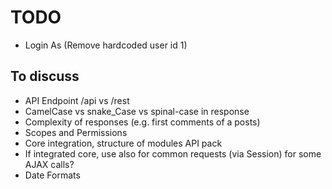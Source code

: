 # TODO

- Login As (Remove hardcoded user id 1)

## To discuss

- API Endpoint  /api vs /rest
- CamelCase vs snake_Case vs spinal-case in response
- Complexity of responses (e.g. first comments of a posts)
- Scopes and Permissions
- Core integration, structure of modules API pack
- If integrated core, use also for common requests (via Session) for some AJAX calls?
- Date Formats




